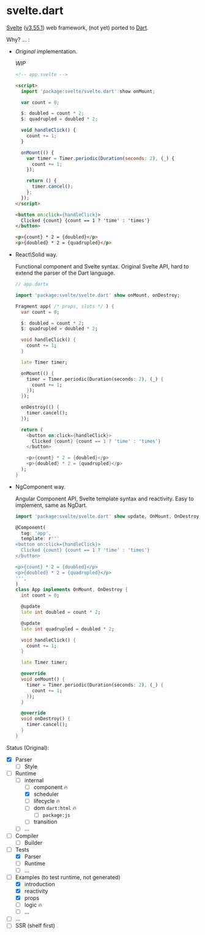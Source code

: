 svelte.dart
===========

[Svelte](https://svelte.dev/) ([v3.55.1](https://github.com/sveltejs/svelte/tree/v3.55.1))
web framework, (not yet) ported to [Dart](https://dart.dev).

Why? ... :
- _Original_ implementation.

  _WIP_

  ```html
  <!-- app.svelte -->

  <script>
    import 'package:svelte/svelte.dart' show onMount;

    var count = 0;

    $: doubled = count * 2;
    $: quadrupled = doubled * 2;

    void handleClick() {
      count += 1;
    }

    onMount(() {
      var timer = Timer.periodic(Duration(seconds: 2), (_) {
        count += 1;
      });

      return () {
        timer.cancel();
      };
    });
  </script>

  <button on:click={handleClick}>
    Clicked {count} {count == 1 ? 'time' : 'times'}
  </button>

  <p>{count} * 2 = {doubled}</p>
  <p>{doubled} * 2 = {quadrupled}</p>
  ```

- React\Solid way.

  Functional сomponent and Svelte syntax.
  Original Svelte API, hard to extend the parser of the Dart language.

  ```dart
  // app.dartx

  import 'package:svelte/svelte.dart' show onMount, onDestroy;

  Fragment app( /* props, slots */ ) {
    var count = 0;

    $: doubled = count * 2;
    $: quadrupled = doubled * 2;

    void handleClick() {
      count += 1;
    }

    late Timer timer;

    onMount(() {
      timer = Timer.periodic(Duration(seconds: 2), (_) {
        count += 1;
      });
    });

    onDestroy(() {
      timer.cancel();
    });

    return (
      <button on:click={handleClick}>
        Clicked {count} {count == 1 ? 'time' : 'times'}
      </button>

      <p>{count} * 2 = {doubled}</p>
      <p>{doubled} * 2 = {quadrupled}</p>
    );
  }
  ```

- NgComponent way.

  Angular Component API, Svelte template syntax and reactivity. Easy to implement, same as NgDart.

  ```dart
  import 'package:svelte/svelte.dart' show update, OnMount, OnDestroy;

  @Component(
    tag: 'app',
    template: r'''
  <button on:click={handleClick}>
    Clicked {count} {count == 1 ? 'time' : 'times'}
  </button>

  <p>{count} * 2 = {doubled}</p>
  <p>{doubled} * 2 = {quadrupled}</p>
  ''',
  )
  class App implements OnMount, OnDestroy {
    int count = 0;

    @update
    late int doubled = count * 2;

    @update
    late int quadrupled = doubled * 2;

    void handleClick() {
      count += 1;
    }

    late Timer timer;

    @override
    void onMount() {
      timer = Timer.periodic(Duration(seconds: 2), (_) {
        count += 1;
      });
    }

    @override
    void onDestroy() {
      timer.cancel();
    }
  }
  ```

Status (Original):
- [x] Parser
  - [ ] Style
- [ ] Runtime
  - [ ] internal
    - [ ] component 🔥
    - [x] scheduler
    - [ ] lifecycle 🔥
    - [ ] dom `dart:html` 🔥
      - [ ] `package:js`
    - [ ] transition
  - [ ] ...
- [ ] Compiler
  - [ ] Builder
- [ ] Tests
  - [x] Parser
  - [ ] Runtime
  - [ ] ...
- [ ] Examples (to test runtime, not generated)
  - [x] introduction
  - [x] reactivity
  - [x] props
  - [ ] logic 🔥
  - [ ] ...
- [ ] ...
- [ ] SSR (shelf first)
